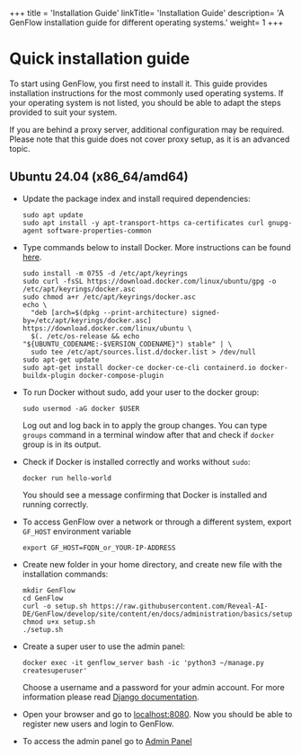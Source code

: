 +++
title = 'Installation Guide'
linkTitle= 'Installation Guide'
description= 'A GenFlow installation guide for different operating systems.'
weight= 1
+++
# Quick installation guide

To start using GenFlow, you first need to install it. This guide provides installation instructions
for the most commonly used operating systems.
If your operating system is not listed, you should be able to adapt the steps provided to suit your system.

If you are behind a proxy server, additional configuration may be required. Please note that this
guide does not cover proxy setup, as it is an advanced topic.

## Ubuntu 24.04 (x86_64/amd64)

- Update the package index and install required dependencies:

  ```shell
  sudo apt update
  sudo apt install -y apt-transport-https ca-certificates curl gnupg-agent software-properties-common
  ```

- Type commands below to install Docker. More
  instructions can be found [here](https://docs.docker.com/install/linux/docker-ce/ubuntu/).

  ```shell
  sudo install -m 0755 -d /etc/apt/keyrings
  sudo curl -fsSL https://download.docker.com/linux/ubuntu/gpg -o /etc/apt/keyrings/docker.asc
  sudo chmod a+r /etc/apt/keyrings/docker.asc
  echo \
    "deb [arch=$(dpkg --print-architecture) signed-by=/etc/apt/keyrings/docker.asc] https://download.docker.com/linux/ubuntu \
    $(. /etc/os-release && echo "${UBUNTU_CODENAME:-$VERSION_CODENAME}") stable" | \
    sudo tee /etc/apt/sources.list.d/docker.list > /dev/null
  sudo apt-get update
  sudo apt-get install docker-ce docker-ce-cli containerd.io docker-buildx-plugin docker-compose-plugin
  ```

- To run Docker without sudo, add your user to the docker group:

  ```shell
  sudo usermod -aG docker $USER
  ```

  Log out and log back in to apply the group changes. You can type `groups` command in a terminal
  window after that and check if `docker` group is in its output.

- Check if Docker is installed correctly and works without `sudo`:

  ```shell
  docker run hello-world
  ```

  You should see a message confirming that Docker is installed and running correctly.

- To access GenFlow over a network or through a different system, export `GF_HOST` environment variable

  ```shell
  export GF_HOST=FQDN_or_YOUR-IP-ADDRESS
  ```

- Create new folder in your home directory, and create new file with the installation commands:

  ```shell
  mkdir GenFlow
  cd GenFlow
  curl -o setup.sh https://raw.githubusercontent.com/Reveal-AI-DE/GenFlow/develop/site/content/en/docs/administration/basics/setup.sh
  chmod u+x setup.sh
  ./setup.sh
  ```

- Create a super user to use the admin panel:

  ```shell
  docker exec -it genflow_server bash -ic 'python3 ~/manage.py createsuperuser'
  ```

  Choose a username and a password for your admin account. For more information
  please read [Django documentation](https://docs.djangoproject.com/en/2.2/ref/django-admin/#createsuperuser).

- Open your browser and go to [localhost:8080](http://localhost:8080). Now you should be able to
register new users and login to GenFlow.

- To access the admin panel go to [Admin Panel](http://localhost:8080/admin)
